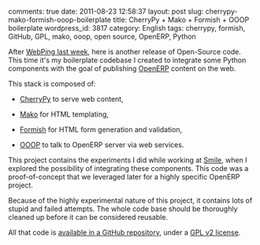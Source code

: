 comments: true
date: 2011-08-23 12:58:37
layout: post
slug: cherrypy-mako-formish-ooop-boilerplate
title: CherryPy + Mako + Formish + OOOP boilerplate
wordpress_id: 3817
category: English
tags: cherrypy, formish, GitHub, GPL, mako, ooop, open source, OpenERP, Python

After [WebPing last week](http://kevin.deldycke.com/2011/08/webping-open-sourced/), here is another release of Open-Source code. This time it's my boilerplate codebase I created to integrate some Python components with the goal of publishing [OpenERP](http://www.openerp.com/) content on the web.

This stack is composed of:



  
  * [CherryPy](http://www.cherrypy.org/) to serve web content,

  
  * [Mako](http://www.makotemplates.org/) for HTML templating,

  
  * [Formish](http://github.com/ish) for HTML form generation and validation,

  
  * [OOOP](http://github.com/lasarux/ooop) to talk to OpenERP server via web services.



This project contains the experiments I did while working at [Smile](http://www.smile.fr/), when I explored the possibility of integrating these components. This code was a proof-of-concept that we leveraged later for a highly specific OpenERP project.

Because of the highly experimental nature of this project, it contains lots of stupid and failed attempts. The whole code base should be thoroughly cleaned up before it can be considered reusable.

All that code is [available in a GitHub repository](http://github.com/kdeldycke/cherrypy_mako_formish_ooop_boilerplate), under a [GPL v2 license](http://www.gnu.org/licenses/gpl-2.0.html).
